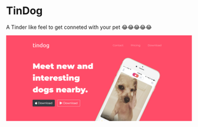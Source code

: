 # TinDog
A Tinder like feel to get conneted with your pet 😂😂😂😂😂

![alt text](https://github.com/saikrishnadas/TinDog/blob/main/images/Screenshot.png)

